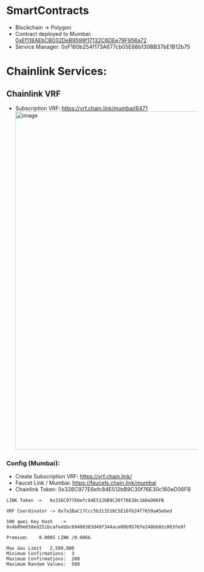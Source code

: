 # SmartContracts

- Blockchain -> Polygon
- Contract deployed to Mumbai: <a href="https://mumbai.polygonscan.com/address/0xEf118AEbCB032DeB9599f17132C6DEe79F956a72">0xEf118AEbCB032DeB9599f17132C6DEe79F956a72</a>
- Service Manager: 0xF160b254f173A677cb05E68b130BB37bE1B12b75

# Chainlink Services:

## Chainlink VRF 

- Subscription VRF: https://vrf.chain.link/mumbai/6471
  <img width="891" alt="image" src="https://github.com/SW-SignWise/SmartContracts/assets/102038261/75785697-d89e-4ab6-808b-0fb2f7fa0eab">

### Config (Mumbai):

- Create Subscription VRF: https://vrf.chain.link/
- Faucet Link / Mumbai: https://faucets.chain.link/mumbai
- Chainlink Token: 0x326C977E6efc84E512bB9C30f76E30c160eD06FB

```
LINK Token ->	0x326C977E6efc84E512bB9C30f76E30c160eD06FB

VRF Coordinator	-> 0x7a1BaC17Ccc5b313516C5E16fb24f7659aA5ebed

500 gwei Key Hash	-> 0x4b09e658ed251bcafeebbc69400383d49f344ace09b9576fe248bb02c003fe9f

Premium:	0.0005 LINK /0.0066

Max Gas Limit	2,500,000
Minimum Confirmations:	3
Maximum Confirmations:	200
Maximum Random Values:	500
```
